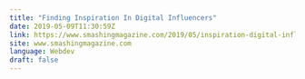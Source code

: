 ```yaml
---
title: "Finding Inspiration In Digital Influencers"
date: 2019-05-09T11:30:59Z
link: https://www.smashingmagazine.com/2019/05/inspiration-digital-influencers/?utm_medium=RSS&utm_source=news.12bit.vn
site: www.smashingmagazine.com
language: Webdev
draft: false
---
```

